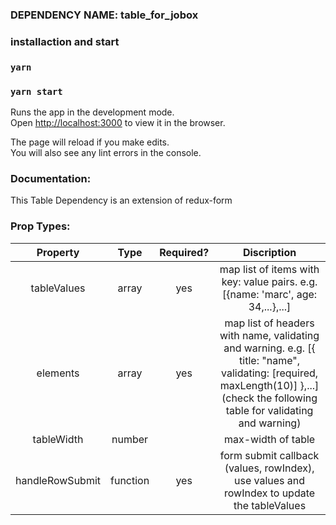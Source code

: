 ### DEPENDENCY NAME: table_for_jobox

### installaction and start

### `yarn`

### `yarn start`

Runs the app in the development mode.<br>
Open [http://localhost:3000](http://localhost:3000) to view it in the browser.

The page will reload if you make edits.<br>
You will also see any lint errors in the console.

### Documentation:

This Table Dependency is an extension of redux-form

### Prop Types:

|    Property     |   Type   | Required? |                                                                                    Discription                                                                                    |
| :-------------: | :------: | :-------: | :-------------------------------------------------------------------------------------------------------------------------------------------------------------------------------: |
|   tableValues   |  array   |    yes    |                                                  map list of items with key: value pairs. e.g. [{name: 'marc', age: 34,...},...]                                                  |
|    elements     |  array   |    yes    | map list of headers with name, validating and warning. e.g. [{ title: "name", validating: [required, maxLength(10)] },...] (check the following table for validating and warning) |
|   tableWidth    |  number  |           |                                                                                max-width of table                                                                                 |
| handleRowSubmit | function |    yes    |                                            form submit callback (values, rowIndex), use values and rowIndex to update the tableValues                                             |
